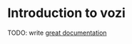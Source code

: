 # Introduction to vozi

TODO: write [great documentation](http://jacobian.org/writing/what-to-write/)
